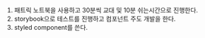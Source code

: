 1. 패트릭 노트북을 사용하고 30분씩 교대 및 10분 쉬는시간으로 진행한다.
2. storybook으로 테스트를 진행하고 컴포넌트 주도 개발을 한다.
3. styled component를 쓴다.
